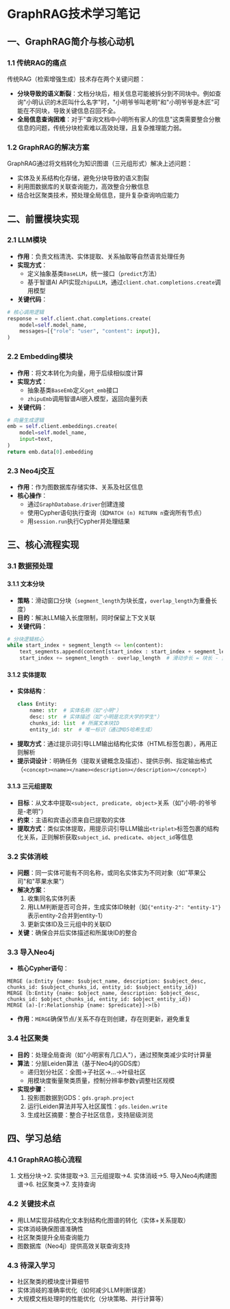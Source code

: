 # GraphRAG技术学习笔记

## 一、GraphRAG简介与核心动机

### 1.1 传统RAG的痛点
传统RAG（检索增强生成）技术存在两个关键问题：
- **分块导致的语义断裂**：文档分块后，相关信息可能被拆分到不同块中。例如查询"小明认识的木匠叫什么名字"时，"小明爷爷叫老明"和"小明爷爷是木匠"可能在不同块，导致关键信息召回不全。
- **全局信息查询困难**：对于"查询文档中小明所有家人的信息"这类需要整合分散信息的问题，传统分块检索难以高效处理，且复杂推理能力弱。


### 1.2 GraphRAG的解决方案
GraphRAG通过将文档转化为知识图谱（三元组形式）解决上述问题：
- 实体及关系结构化存储，避免分块导致的语义割裂
- 利用图数据库的关联查询能力，高效整合分散信息
- 结合社区聚类技术，预处理全局信息，提升复杂查询响应能力


## 二、前置模块实现

### 2.1 LLM模块
- **作用**：负责文档清洗、实体提取、关系抽取等自然语言处理任务
- **实现方式**：
  - 定义抽象基类`BaseLLM`，统一接口（`predict`方法）
  - 基于智谱AI API实现`zhipuLLM`，通过`client.chat.completions.create`调用模型
- **关键代码**：
```python
# 核心调用逻辑
response = self.client.chat.completions.create(
    model=self.model_name,
    messages=[{"role": "user", "content": input}],
)
```


### 2.2 Embedding模块
- **作用**：将文本转化为向量，用于后续相似度计算
- **实现方式**：
  - 抽象基类`BaseEmb`定义`get_emb`接口
  - `zhipuEmb`调用智谱AI嵌入模型，返回向量列表
- **关键代码**：
```python
# 向量生成逻辑
emb = self.client.embeddings.create(
    model=self.model_name,
    input=text,
)
return emb.data[0].embedding
```


### 2.3 Neo4j交互
- **作用**：作为图数据库存储实体、关系及社区信息
- **核心操作**：
  - 通过`GraphDatabase.driver`创建连接
  - 使用Cypher语句执行查询（如`MATCH (n) RETURN n`查询所有节点）
  - 用`session.run`执行Cypher并处理结果


## 三、核心流程实现

### 3.1 数据预处理

#### 3.1.1 文本分块
- **策略**：滑动窗口分块（`segment_length`为块长度，`overlap_length`为重叠长度）
- **目的**：解决LLM输入长度限制，同时保留上下文关联
- **关键代码**：
```python
# 分块逻辑核心
while start_index + segment_length <= len(content):
    text_segments.append(content[start_index : start_index + segment_length])
    start_index += segment_length - overlap_length  # 滑动步长 = 块长 - 重叠长
```


#### 3.1.2 实体提取
- **实体结构**：
  ```python
  class Entity:
      name: str  # 实体名称（如"小明"）
      desc: str  # 实体描述（如"小明是北京大学的学生"）
      chunks_id: list  # 所属文本块ID
      entity_id: str  # 唯一标识（通过MD5哈希生成）
  ```
- **提取方式**：通过提示词引导LLM输出结构化实体（HTML标签包裹），再用正则解析
- **提示词设计**：明确任务（提取关键概念及描述）、提供示例、指定输出格式（`<concept><name></name><description></description></concept>`）


#### 3.1.3 三元组提取
- **目标**：从文本中提取`<subject, predicate, object>`关系（如"小明-的爷爷是-老明"）
- **约束**：主语和宾语必须来自已提取的实体
- **提取方式**：类似实体提取，用提示词引导LLM输出`<triplet>`标签包裹的结构化关系，正则解析获取`subject_id`、`predicate`、`object_id`等信息


### 3.2 实体消岐
- **问题**：同一实体可能有不同名称，或同名实体实为不同对象（如"苹果公司"和"苹果水果"）
- **解决方案**：
  1. 收集同名实体列表
  2. 用LLM判断是否可合并，生成实体ID映射（如`{"entity-2": "entity-1"}`表示entity-2合并到entity-1）
  3. 更新实体ID及三元组中的关联ID
- **关键**：确保合并后实体描述和所属块ID的整合


### 3.3 导入Neo4j
- **核心Cypher语句**：
```cypher
MERGE (a:Entity {name: $subject_name, description: $subject_desc, chunks_id: $subject_chunks_id, entity_id: $subject_entity_id})
MERGE (b:Entity {name: $object_name, description: $object_desc, chunks_id: $object_chunks_id, entity_id: $object_entity_id})
MERGE (a)-[r:Relationship {name: $predicate}]->(b)
```
- **作用**：`MERGE`确保节点/关系不存在则创建，存在则更新，避免重复


### 3.4 社区聚类
- **目的**：处理全局查询（如"小明家有几口人"），通过预聚类减少实时计算量
- **算法**：分层Leiden算法（基于Neo4j的GDS库）
  - 递归划分社区：全图→子社区→...→叶级社区
  - 用模块度衡量聚类质量，控制分辨率参数γ调整社区规模
- **实现步骤**：
  1. 投影图数据到GDS：`gds.graph.project`
  2. 运行Leiden算法并写入社区属性：`gds.leiden.write`
  3. 生成社区摘要：整合子社区信息，支持层级浏览


## 四、学习总结

### 4.1 GraphRAG核心流程
1. 文档分块→2. 实体提取→3. 三元组提取→4. 实体消岐→5. 导入Neo4j构建图谱→6. 社区聚类→7. 支持查询

### 4.2 关键技术点
- 用LLM实现非结构化文本到结构化图谱的转化（实体+关系提取）
- 实体消岐确保图谱准确性
- 社区聚类提升全局查询能力
- 图数据库（Neo4j）提供高效关联查询支持

### 4.3 待深入学习
- 社区聚类的模块度计算细节
- 实体消岐的准确率优化（如何减少LLM判断误差）
- 大规模文档处理时的性能优化（分块策略、并行计算等）